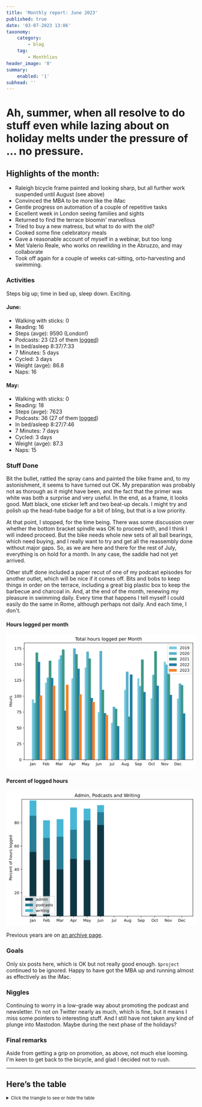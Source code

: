 ```yaml
---
title: 'Monthly report: June 2023'
published: true
date: '03-07-2023 13:06'
taxonomy:
    category:
        - blog
    tag:
        - Monthlies
header_image: '0'
summary:
    enabled: '1'
subhead: ''
---
```


Ah, summer, when all resolve to do stuff even while lazing about on holiday melts under the pressure of ... no pressure.
===

## Highlights of the month:

- Raleigh bicycle frame painted and looking sharp, but all further work suspended until August (see above)
- Convinced the MBA to be more like the iMac
- Gentle progress on automation of a couple of repetitive tasks
- Excellent week in London seeing families and sights
- Returned to find the terrace bloomin' marvellous
- Tried to buy a new matress, but what to do with the old?
- Cooked some fine celebratory meals
- Gave a reasonable account of myself in a webinar, but too long
- Met Valerio Reale, who works on rewilding in the Abruzzo, and may collaborate
- Took off again for a couple of weeks cat-sitting, orto-harvesting and swimming.

### Activities

Steps big up; time in bed up, sleep down. Exciting.

#### June: 
* Walking with sticks: 0
* Reading: 16
* Steps (avge): 9590 (London!)
* Podcasts: 23 (23 of them [logged](https://www.jeremycherfas.net/stream/))
* In bed/asleep 8:37/7:33
* 7 Minutes: 5 days
* Cycled: 3 days
* Weight (avge): 86.8
* Naps: 16

#### May: 
* Walking with sticks: 0
* Reading: 18
* Steps (avge): 7623
* Podcasts: 36 (27 of them [logged](https://www.jeremycherfas.net/stream/))
* In bed/asleep 8:27/7:46
* 7 Minutes: 7 days
* Cycled: 3 days
* Weight (avge): 87.3
* Naps: 15

### Stuff Done

Bit the bullet, rattled the spray cans and painted the bike frame and, to my astonishment, it seems to have turned out OK. My preparation was probably not as thorough as it might have been, and the fact that the primer was white was both a surprise and very useful. In the end, as a frame, it looks good. Matt black, one sticker left and two beat-up decals. I might try and polish up the head-tube badge for a bit of bling, but that is a low priority.

At that point, I stopped, for the time being. There was some discussion over whether the bottom bracket spindle was OK to proceed with, and I think I will indeed proceed. But the bike needs whole new sets of all ball bearings, which need buying, and I really want to try and get all the reassembly done without major gaps. So, as we are here and there for the rest of July, everything is on hold for a month. In any case, the saddle had not yet arrived.

Other stuff done included a paper recut of one of my podcast episodes for another outlet, which will be nice if it comes off. Bits and bobs to keep things in order on the terrace, including a great big plastic box to keep the barbecue and charcoal in. And, at the end of the month, renewing my pleasure in swimming daily. Every time that happens I tell myself I could easily do the same in Rome, although perhaps not daily. And each time, I don't.

#### Hours logged per month

![Graph of total hours worked each month since January 2019](hours-logged-2019-2023-06.svg)

#### Percent of logged hours

![Percentage of hours logged for Admin, Podcasts and Writing](percents-2023.svg)

Previous years are on [an archive page](https://jeremycherfas.net/blog/working-life).

### Goals

Only six posts here, which is OK but not really good enough. `$project` continued to be ignored. Happy to have got the MBA up and running almost as effectively as the iMac.

### Niggles

Continuing to worry in a low-grade way about promoting the podcast and newsletter. I'n not on Twitter nearly as much, which is fine, but it means I miss some pointers to interesting stuff. And I still have not taken any kind of plunge into Mastodon. Maybe during the next phase of the holidays?

### Final remarks

Aside from getting a grip on promotion, as above, not much else looming. I'm keen to get back to the bicycle, and glad I decided not to rush.

----

## Here’s the table
<details>
<summary style="font-size: smaller;">Click the triangle to see or hide the table</summary>
<table class="worktable">
<thead>
<tr>
<th style="text-align: right;" class="bigrow">Month</th>
<th style="text-align: center;" class="bigrow">Total</th>
<th style="text-align: center;" class="smallrow">Daily</th>
<th style="text-align: center;"class="smallrow">Admin %</th>
<th style="text-align: center;"class="smallrow">ETP %</th>
<th style="text-align: center;"class="smallrow">Writing %</th>
<th style="text-align: center;"class="smallrow">Other %</th>
</tr>
</thead>
<tbody>
<tr>
<td style="text-align: right;">06</td>
<td style="text-align: center;">70.4</td>
<td style="text-align: center;">3.9</td>
<td style="text-align: center;">78</td>
<td style="text-align: center;">11</td>
<td style="text-align: center;">6</td>
<td style="text-align: center;">5</td>
</tr>
<tr>
<td style="text-align: right;">05</td>
<td style="text-align: center;">90.75</td>
<td style="text-align: center;">4.1</td>
<td style="text-align: center;">48</td>
<td style="text-align: center;">34</td>
<td style="text-align: center;">10</td>
<td style="text-align: center;">8</td>
</tr>
<tr>
<td style="text-align: right;">04</td>
<td style="text-align: center;">102.9</td>
<td style="text-align: center;">3.4</td>
<td style="text-align: center;">49</td>
<td style="text-align: center;">25</td>
<td style="text-align: center;">19</td>
<td style="text-align: center;">7</td>
</tr>
<tr>
<td style="text-align: right;">03</td>
<td style="text-align: center;">117.9</td>
<td style="text-align: center;">3.8</td>
<td style="text-align: center;">40</td>
<td style="text-align: center;">28</td>
<td style="text-align: center;">15</td>
<td style="text-align: center;">17</td>
</tr>
<tr>
<td style="text-align: right;">02</td>
<td style="text-align: center;">116.3</td>
<td style="text-align: center;">4.8</td>
<td style="text-align: center;">48</td>
<td style="text-align: center;">19</td>
<td style="text-align: center;">15</td>
<td style="text-align: center;">18</td>
</tr>

<tr>
<td style="text-align: right;">2023-01</td>
<td style="text-align: center;">101.0</td>
<td style="text-align: center;">4.8</td>
<td style="text-align: center;">53</td>
<td style="text-align: center;">31</td>
<td style="text-align: center;">13</td>
<td style="text-align: center;">3</td>
</tr>
</tbody>
</table>
</details>
